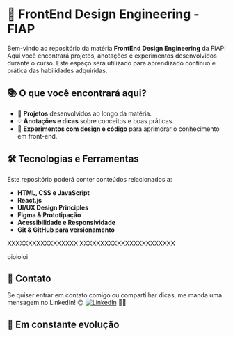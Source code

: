 # 🚀 FrontEnd Design Engineering - FIAP

Bem-vindo ao repositório da matéria **FrontEnd Design Engineering** da FIAP! Aqui você encontrará projetos, anotações e experimentos desenvolvidos durante o curso. Este espaço será utilizado para aprendizado contínuo e prática das habilidades adquiridas.

## 📚 O que você encontrará aqui?

- 📝 **Projetos** desenvolvidos ao longo da matéria.
- 💡 **Anotações e dicas** sobre conceitos e boas práticas.
- 🎨 **Experimentos com design e código** para aprimorar o conhecimento em front-end.

## 🛠️ Tecnologias e Ferramentas

Este repositório poderá conter conteúdos relacionados a:

- **HTML, CSS e JavaScript**
- **React.js**
- **UI/UX Design Principles**
- **Figma & Prototipação**
- **Acessibilidade e Responsividade**
- **Git & GitHub para versionamento**

XXXXXXXXXXXXXXXXX
XXXXXXXXXXXXXXXXXXXXXXX

oioioioi

## 💬 Contato
 
Se quiser entrar em contato comigo ou compartilhar dicas, me manda uma mensagem no LinkedIn! 😊
[![LinkedIn](https://img.shields.io/badge/LinkedIn-celoselado-blue?logo=linkedin)](https://www.linkedin.com/in/celoselado/) 🐱‍🚀

## 🚧 Em constante evolução


